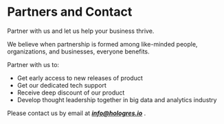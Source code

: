 # Partners and Contact

Partner with us and let us help your business thrive.

We believe when partnership is formed among like-minded people, organizations, and businesses, everyone benefits.

Partner with us to:

- Get early access to new releases of product
- Get our dedicated tech support
- Receive deep discount of our product
- Develop thought leadership together in big data and analytics industry


Please contact us by email at _**info@hologres.io**_ .
